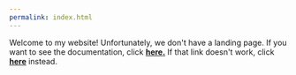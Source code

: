 ```yaml
---
permalink: index.html
---
```

Welcome to my website!
Unfortunately, we don't have a landing page.
If you want to see the documentation, click __[here](ionathan-hope.github.io/)[.](ionathan-hope.github.io/license.html)__
If that link doesn't work, click __[here](ionathan-hope.github.io/homepage-source-code)__ instead.

